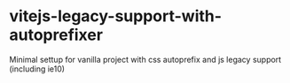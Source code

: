 # vitejs-legacy-support-with-autoprefixer
Minimal settup for vanilla project with css autoprefix and js legacy support (including ie10)

